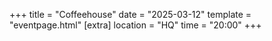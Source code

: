 +++
title = "Coffeehouse"
date = "2025-03-12"
template = "eventpage.html"
[extra]
location = "HQ"
time = "20:00"
+++
